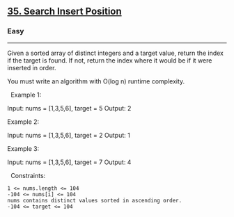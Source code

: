 <h2><a href="https://leetcode.com/problems/search-insert-position/">35. Search Insert Position</a></h2><h3>Easy</h3><hr>Given a sorted array of distinct integers and a target value, return the index if the target is found. If not, return the index where it would be if it were inserted in order.

You must write an algorithm with O(log n) runtime complexity.

 
Example 1:

Input: nums = [1,3,5,6], target = 5
Output: 2


Example 2:

Input: nums = [1,3,5,6], target = 2
Output: 1


Example 3:

Input: nums = [1,3,5,6], target = 7
Output: 4


 
Constraints:


	1 <= nums.length <= 104
	-104 <= nums[i] <= 104
	nums contains distinct values sorted in ascending order.
	-104 <= target <= 104

